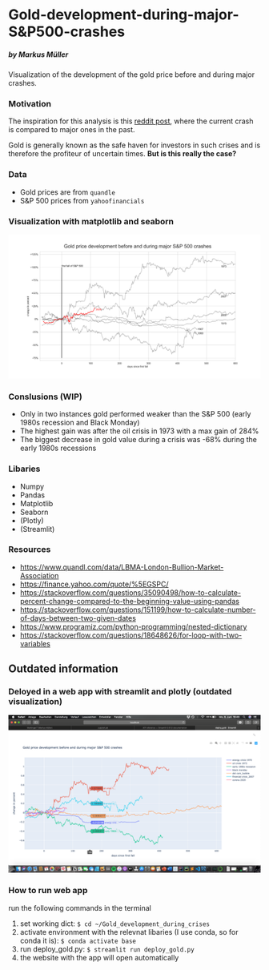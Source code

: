 # Gold-development-during-major-S&P500-crashes
##### by Markus Müller
Visualization of the development of the gold price before and during major crashes.

### Motivation
The inspiration for this analysis is this <a href='https://www.reddit.com/r/dataisbeautiful/comments/fjvtt5/oc_current_market_sell_off_compared_to_major_ones/'> reddit post</a>, where the current crash is compared to major ones in the past.

Gold is generally known as the safe haven for investors in such crises and is therefore the profiteur of uncertain times. <b>But is this really the case?</b>

### Data
- Gold prices are from `quandle`
- S&P 500 prices from `yahoofinancials`

### Visualization with matplotlib and seaborn 

![gold_development](images/Gold_price_development_during_crashes.png)


### Conslusions (WIP)
- Only in two instances gold performed weaker than  the S&P 500 (early 1980s recession and Black Monday)
- The highest gain was after the oil crisis in 1973 with a max gain of 284%
- The biggest decrease in gold value during a crisis was -68% during the early 1980s recessions


### Libaries
- Numpy
- Pandas
- Matplotlib
- Seaborn
- (Plotly)
- (Streamlit)

### Resources
- https://www.quandl.com/data/LBMA-London-Bullion-Market-Association
- https://finance.yahoo.com/quote/%5EGSPC/
- https://stackoverflow.com/questions/35090498/how-to-calculate-percent-change-compared-to-the-beginning-value-using-pandas
- https://stackoverflow.com/questions/151199/how-to-calculate-number-of-days-between-two-given-dates
- https://www.programiz.com/python-programming/nested-dictionary
- https://stackoverflow.com/questions/18648626/for-loop-with-two-variables


## Outdated information

### Deloyed in a web app with streamlit and plotly (outdated visualization)

![streamlit](images/Screenshot_streamlit_plotly.png)

### How to run web app
run the following commands in the terminal
1. set working dict:
`$ cd ~/Gold_development_during_crises`
2. activate environment with the relevnat libaries (I use conda, so for conda it is):
`$ conda activate base`
3. run deploy_gold.py:
`$ streamlit run deploy_gold.py`
4. the website with the app will open automatically



